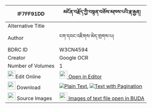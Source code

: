 |IF7FF91DD|མངོན་བརྗོད་ཀྱི་བསྟན་བཅོས་མཁས་པའི་རྣ་རྒྱན། 
| --- | --- 
|Alternative Title |
|Author| ངག་དབང་འཇིགས་མེད་གྲགས་པ།
|BDRC ID | W3CN4594
|Creator | Google OCR
|Number of Volumes| 1
|<img width="25" src="https://img.icons8.com/color/25/000000/edit-property.png">Edit Online| [<img width="25" src="https://avatars.githubusercontent.com/u/45091458?s=200&v=4"> Open in Editor](http://editor.openpecha.org/IF7FF91DD)
|<img width="25" src="https://img.icons8.com/fluent/48/000000/download-2.png"/>  Download | [![](https://img.icons8.com/color/20/000000/txt.png)Plain Text](https://github.com/Openpecha/IF7FF91DD/releases/download/v1/ngonjo_kyi_tencho_khepa_i_nagy_plain_IF7FF91DD.zip), [![](https://img.icons8.com/color/20/000000/txt.png)Text with Pagination](https://github.com/Openpecha/IF7FF91DD/releases/download/v1/ngonjo_kyi_tencho_khepa_i_nagy_pages_IF7FF91DD.zip)
|<img width="25" src="https://img.icons8.com/plasticine/100/000000/pictures-folder.png"/>  Source Images | [<img width="25" src="https://library.bdrc.io/icons/BUDA-small.svg"> Images of text file open in BUDA](https://library.bdrc.io/show/bdr:W3CN4594)